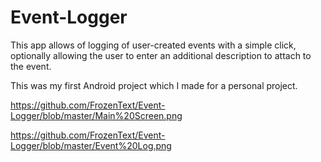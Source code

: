 # Event-Logger

This app allows of logging of user-created events with a simple click, optionally allowing the user to enter an additional description to attach to the event.

This was my first Android project which I made for a personal project.

https://github.com/FrozenText/Event-Logger/blob/master/Main%20Screen.png

https://github.com/FrozenText/Event-Logger/blob/master/Event%20Log.png
